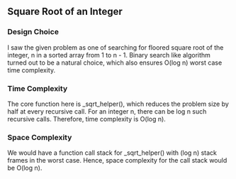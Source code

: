 ## Square Root of an Integer

### Design Choice

I saw the given problem as one of searching for floored square root of the integer, n in a sorted array from 1 to n - 1. Binary search like algorithm turned out to be a natural choice, which also ensures O(log n) worst case time complexity. 

### Time Complexity

The core function here is _sqrt_helper(), which reduces the problem size by half at every recursive call. For an integer n, there can be log n such recursive calls. Therefore, time complexity is O(log n).

### Space Complexity

We would have a function call stack for _sqrt_helper() with (log n) stack frames in the worst case. Hence, space complexity for the call stack would be O(log n).